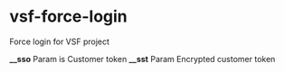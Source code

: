 # vsf-force-login
Force login for VSF project

**__sso** Param is Customer token
**__sst** Param Encrypted customer token
